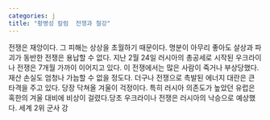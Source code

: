 ```yaml
---
categories: j
title: "황병성 칼럼  전쟁과 철강"
---
```

전쟁은 재앙이다. 그 피해는 상상을 초월하기 때문이다. 명분이 아무리 좋아도 살상과 파괴가 동반한 전쟁은 용납할 수 없다. 지난 2월 24일 러시아의 총공세로 시작된 우크라이나 전쟁은 7개월 가까이 이어지고 있다. 이 전쟁에서는 많은 사람이 죽거나 부상당했다. 재산 손실도 엄청나 가늠할 수 없을 정도다. 더구나 전쟁으로 촉발된 에너지 대란은 큰 타격을 주고 있다. 당장 닥쳐올 겨울이 걱정이다. 특히 러시아 의존도가 높았던 유럽은 혹한의 겨울 대비에 비상이 걸렸다.당초 우크라이나 전쟁은 러시아의 낙승으로 예상했다. 세계 2위 군사 강